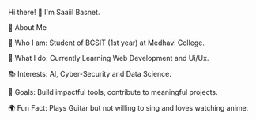Hi there! 👋 I'm Saaiil Basnet.

🚀 About Me

🌟 Who I am: Student of BCSIT (1st year) at Medhavi College.

💼 What I do: Currently Learning Web Development and Ui/Ux.

📚 Interests: AI, Cyber-Security and Data Science.

🎯 Goals:  Build impactful tools, contribute to meaningful projects.

🌍 Fun Fact: Plays Guitar but not willing to sing and loves watching anime.
